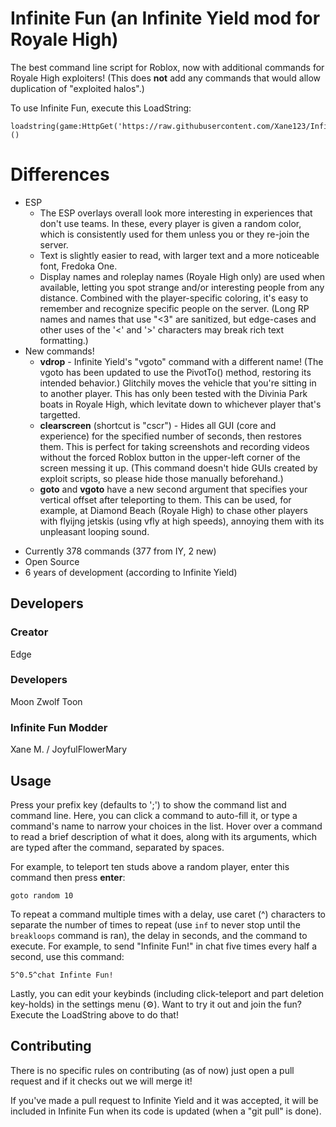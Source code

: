 # Infinite Fun (an Infinite Yield mod for Royale High)
The best command line script for Roblox, now with additional commands for Royale High exploiters! (This does **not** add any commands that would allow duplication of "exploited halos".)

To use Infinite Fun, execute this LoadString:
```
loadstring(game:HttpGet('https://raw.githubusercontent.com/Xane123/InfiniteFun_IY/master/source'))()
```

# Differences
* ESP
  * The ESP overlays overall look more interesting in experiences that don't use teams. In these, every player is given a random color, which is consistently used for them unless you or they re-join the server.
  * Text is slightly easier to read, with larger text and a more noticeable font, Fredoka One.
  * Display names and roleplay names (Royale High only) are used when available, letting you spot strange and/or interesting people from any distance. Combined with the player-specific coloring, it's easy to remember and recognize specific people on the server. (Long RP names and names that use "<3" are sanitized, but edge-cases and other uses of the '<' and '>' characters may break rich text formatting.)
* New commands!
  * **vdrop** - Infinite Yield's "vgoto" command with a different name! (The vgoto has been updated to use the PivotTo() method, restoring its intended behavior.) Glitchily moves the vehicle that you're sitting in to another player. This has only been tested with the Divinia Park boats in Royale High, which levitate down to whichever player that's targetted.
  * **clearscreen** (shortcut is "cscr") - Hides all GUI (core and experience) for the specified number of seconds, then restores them. This is perfect for taking screenshots and recording videos without the forced Roblox button in the upper-left corner of the screen messing it up. (This command doesn't hide GUIs created by exploit scripts, so please hide those manually beforehand.)
  * **goto** and **vgoto** have a new second argument that specifies your vertical offset after teleporting to them. This can be used, for example, at Diamond Beach (Royale High) to chase other players with flyijng jetskis (using vfly at high speeds), annoying them with its unpleasant looping sound.

 - Currently 378 commands (377 from IY, 2 new)
 - Open Source
 - 6 years of development (according to Infinite Yield)

## Developers
### Creator
Edge

### Developers
Moon
Zwolf
Toon

### Infinite Fun Modder
Xane M. / JoyfulFlowerMary

## Usage
Press your prefix key (defaults to ';') to show the command list and command line. Here, you can click a command to auto-fill it, or type a command's name to narrow your choices in the list. Hover over a command to read a brief description of what it does, along with its arguments, which are typed after the command, separated by spaces.

For example, to teleport ten studs above a random player, enter this command then press **enter**:
```
goto random 10
```
To repeat a command multiple times with a delay, use caret (^) characters to separate the number of times to repeat (use ```inf``` to never stop until the ```breakloops``` command is ran), the delay in seconds, and the command to execute. For example, to send "Infinite Fun!" in chat five times every half a second, use this command:
```
5^0.5^chat Infinte Fun!
```
Lastly, you can edit your keybinds (including click-teleport and part deletion key-holds) in the settings menu (⚙). Want to try it out and join the fun? Execute the LoadString above to do that!
## Contributing
There is no specific rules on contributing (as of now) just open a pull request and if it checks out we will merge it!

If you've made a pull request to Infinite Yield and it was accepted, it will be included in Infinite Fun when its code is updated (when a "git pull" is done).
